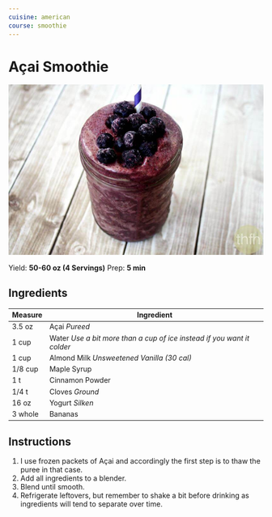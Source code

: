 ```yaml
---
cuisine: american
course: smoothie
---
```


# Açai Smoothie

![Photo](acai-smoothie.jpg)

Yield: **50-60 oz (4 Servings)**
Prep: **5 min**

## Ingredients

Measure|Ingredient
---|---
3.5 oz|Açai *Pureed*
1 cup|Water *Use a bit more than a cup of ice instead if you want it colder*
1 cup|Almond Milk *Unsweetened Vanilla (30 cal)*
1/8 cup|Maple Syrup
1 t|Cinnamon Powder
1/4 t|Cloves *Ground*
16 oz|Yogurt *Silken*
3 whole|Bananas

## Instructions

1. I use frozen packets of Açai and accordingly the first step is to thaw the puree in that case.
2. Add all ingredients to a blender.
3. Blend until smooth.
4. Refrigerate leftovers, but remember to shake a bit before drinking as ingredients will tend to separate over time.